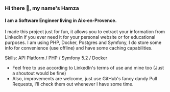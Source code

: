 ### Hi there 👋, my name's Hamza
#### I am a Software Engineer living in Aix-en-Provence.
I made this project just for fun, it allows you to extract your information from LinkedIn if you ever need it for your personal website or for educational purposes.
I am using PHP, Docker, Postgres and Symfony, I do store some info for convenience (use offline) and have some caching capabilities.

Skills: API Platform / PHP / Symfony 5.2 / Docker

- Feel free to use according to LinkedIn's terms of use and mine too (Just a shoutout would be fine)
- Also, improvements are welcome, just use GitHub's fancy dandy Pull Requests, I'll check them out whenever I have some time.
